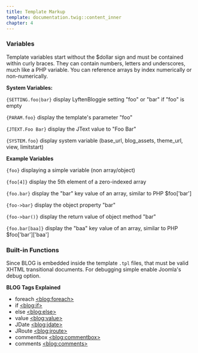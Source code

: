 ```yaml
---
title: Template Markup
template: documentation.twig::content_inner
chapter: 4
---
```

### Variables

Template variables start without the $dollar sign and must be contained within curly braces. They can contain numbers, letters and underscores, much like a PHP variable. You can reference arrays by index numerically or non-numerically.

**System Variables:**

`{SETTING.foo|bar}` display LyftenBloggie setting "foo" or "bar" if "foo" is empty

`{PARAM.foo}` display the template's parameter "foo"

`{JTEXT.Foo Bar}` display the JText value to "Foo Bar"

`{SYSTEM.foo}` display system variable (base_url, blog_assets, theme_url, view, limitstart)

**Example Variables**

`{foo}` displaying a simple variable (non array/object)

`{foo[4]}` display the 5th element of a zero-indexed array

`{foo.bar}` display the "bar" key value of an array, similar to PHP $foo['bar']

`{foo->bar}` display the object property "bar"

`{foo->bar()}` display the return value of object method "bar"

`{foo.bar[baa]}` display the "baa" key value of an array, similar to PHP $foo['bar']['baa']

### Built-in Functions

Since BLOG is embedded inside the template `.tpl` files, that must be valid XHTML transitional documents. For debugging simple enable Joomla's debug option.

**BLOG Tags Explained**
* foreach [&lt;blog:foreach>](/projects/lyftenbloggie/doc/template-markup-objects.html#blog_foreach)
* if [&lt;blog:if>](/projects/lyftenbloggie/doc/template-markup-objects.html#blog_if)
* else [&lt;blog:else>](/projects/lyftenbloggie/doc/template-markup-objects.html#blog_else)
* value [&lt;blog:value>](/projects/lyftenbloggie/doc/template-markup-objects.html#blog_value)
* JDate [&lt;blog:jdate>](/projects/lyftenbloggie/doc/template-markup-objects.html#blog_jdate)
* JRoute [&lt;blog:jroute>](/projects/lyftenbloggie/doc/template-markup-objects.html#blog_jroute)
* commentbox [&lt;blog:commentbox>](/projects/lyftenbloggie/doc/template-markup-objects.html#blog_commentbox)
* comments [&lt;blog:comments>](/projects/lyftenbloggie/doc/template-markup-objects.html#blog_comments)

